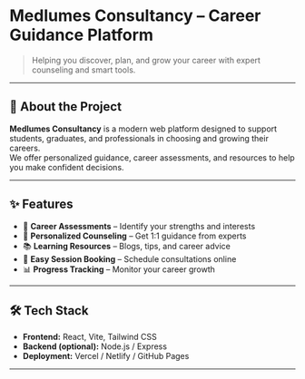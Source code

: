 # Medlumes Consultancy – Career Guidance Platform

> Helping you discover, plan, and grow your career with expert counseling and smart tools.

---

## 🚀 About the Project
**Medlumes Consultancy** is a modern web platform designed to support students, graduates, and professionals in choosing and growing their careers.  
We offer personalized guidance, career assessments, and resources to help you make confident decisions.

---

## ✨ Features
- 🧭 **Career Assessments** – Identify your strengths and interests  
- 🎯 **Personalized Counseling** – Get 1:1 guidance from experts  
- 📚 **Learning Resources** – Blogs, tips, and career advice  
- 📅 **Easy Session Booking** – Schedule consultations online  
- 📊 **Progress Tracking** – Monitor your career growth

---

## 🛠️ Tech Stack
- **Frontend:** React, Vite, Tailwind CSS  
- **Backend (optional):** Node.js / Express  
- **Deployment:** Vercel / Netlify / GitHub Pages

---
